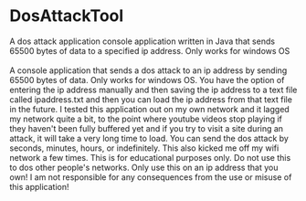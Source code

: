 # DosAttackTool
A dos attack application console application written in Java that sends 65500 bytes of data to a specified ip address. Only works for windows OS
<br>
<br>
A console application that sends a dos attack to an ip address by sending 65500 bytes of data. Only works for windows OS. You have the option of entering the ip address manually and then saving the ip address to a text file called ipaddress.txt and then you can load the ip address from that text file in the future. I tested this application out on my own network and it lagged my network quite a bit, to the point where youtube videos stop playing if they haven't been fully buffered yet and if you try to visit a site during an attack, it will take a very long time to load. You can send the dos attack by seconds, minutes, hours, or indefinitely. This also kicked me off my wifi network a few times. This is for educational purposes only. Do not use this to dos other people's networks. Only use this on an ip address that you own! I am not responsible for any consequences from the use or misuse of this application!
